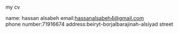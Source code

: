 my cv

name: hassan alsabeh
email:hassanalsabeh4@gmail.com  
phone number:71916674
address:beiryt-borjalbarajinah-alsiyad street
